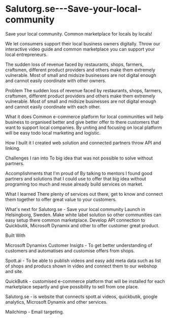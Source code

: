 # Salutorg.se---Save-your-local-community
Save your local community. Common marketplace for locals by locals! 


We let consumers support their local business owners digitally.  Throw our interactive video guide and common marketplace you can support your local entrepreneurs.


The sudden loss of revenue faced by restaurants, shops, farmers, craftsmen, different product providers and others make them extremely vulnerable. Most of small and midsize businesses are not digital enough and cannot easily coordinate with other owners. 






Problem
The sudden loss of revenue faced by restaurants, shops, farmers, craftsmen, different product providers and others make them extremely vulnerable. Most of small and midsize businesses are not digital enough and cannot easily coordinate with each other.


What it does
Common e-commerce platform for local communities will help business to organised better and give better offer to there customers that want to support local companies. By uniting and focusing on local platform will be easy todo local marketing and logistic.


How I built it
I created web solution and connected partners throw API and linking.


Challenges I ran into
To big idea that was not possible to solve without partners.


Accomplishments that I'm proud of
By talking to mentors I found good partners and solutions that I could use to offer that big idea without programing too much and reuse already build services on market.


What I learned
There plenty of services out there, get to know and connect them together to offer great value to your customers.


What's next for Salutorg.se - Save your local community
Launch in Helsingborg, Sweden. Make white label solution so other communities can easy setup there common marketplace. Develop API connection to Quickbutik, Microsoft Dynamix and other to offer customer great product.


Built With

Microsoft Dynamixs Customer Insigts - To get better understanding of customers and automatises and customise offers from shops. 

Spott.ai - To be able to publish videos and easy add meta data such as list of shops and producs shown in video and connect them to our webshop and site. 

QuickButik - customised e-commerce platform that will be installed for each marketplace separtly and give possibility to sell from one place. 

Salutorg.se - is website that connects spott.ai videos, quickbutik, google analytics, Microsoft Dynamix and other services. 

Mailchimp - Email targeting. 